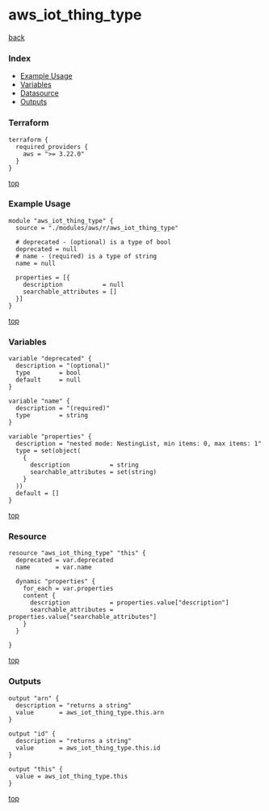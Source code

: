# aws_iot_thing_type

[back](../aws.md)

### Index

- [Example Usage](#example-usage)
- [Variables](#variables)
- [Datasource](#datasource)
- [Outputs](#outputs)

### Terraform

```hcl
terraform {
  required_providers {
    aws = ">= 3.22.0"
  }
}
```

[top](#index)

### Example Usage

```hcl
module "aws_iot_thing_type" {
  source = "./modules/aws/r/aws_iot_thing_type"

  # deprecated - (optional) is a type of bool
  deprecated = null
  # name - (required) is a type of string
  name = null

  properties = [{
    description           = null
    searchable_attributes = []
  }]
}
```

[top](#index)

### Variables

```hcl
variable "deprecated" {
  description = "(optional)"
  type        = bool
  default     = null
}

variable "name" {
  description = "(required)"
  type        = string
}

variable "properties" {
  description = "nested mode: NestingList, min items: 0, max items: 1"
  type = set(object(
    {
      description           = string
      searchable_attributes = set(string)
    }
  ))
  default = []
}
```

[top](#index)

### Resource

```hcl
resource "aws_iot_thing_type" "this" {
  deprecated = var.deprecated
  name       = var.name

  dynamic "properties" {
    for_each = var.properties
    content {
      description           = properties.value["description"]
      searchable_attributes = properties.value["searchable_attributes"]
    }
  }

}
```

[top](#index)

### Outputs

```hcl
output "arn" {
  description = "returns a string"
  value       = aws_iot_thing_type.this.arn
}

output "id" {
  description = "returns a string"
  value       = aws_iot_thing_type.this.id
}

output "this" {
  value = aws_iot_thing_type.this
}
```

[top](#index)